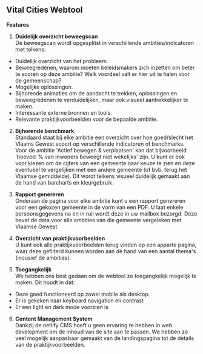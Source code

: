 ## Vital Cities Webtool

**Features**

1. **Duidelijk overzicht beweegscan** <br/>
De beweegscan wordt opgesplitst in verschillende ambities/indicatoren met telkens:
- Duidelijk overzicht van het probleem.
- Beweegredenen, waarom moeten beleidsmakers zich inzetten om beter te scoren op deze ambitie? Welk voordeel valt er hier uit te halen voor de gemeenschap?
- Mogelijke oplossingen.
- Bijhorende animaties om de aandacht te trekken, oplossingen en beweegredenen te verduidelijken, maar ook visueel aantrekkelijker te maken.
- Interessante externe bronnen en tools.
- Relevante praktijkvoorbeelden voor de bepaalde ambitie.

2. **Bijhorende benchmark** <br/>
Standaard staat bij elke ambitie een overzicht over hoe goed/slecht het Vlaams Gewest scoort op verschillende indicatoren of benchmarks. Voor de ambitie 'Actief bewegen & verplaatsen' kan dat bijvoorbeeld 'hoeveel % van inwoners beweegt niet wekelijks' zijn. U kunt er ook voor kiezen om de cijfers van een gemeente naar keuze te zien en deze eventueel te vergelijken met een andere gemeente (of bvb. terug het Vlaamse gemiddelde). Dit wordt telkens visueel duidelijk gemaakt aan de hand van barcharts en kleurgebruik.

3. **Rapport genereren** <br/>
Onderaan de pagina voor elke ambitie kunt u een rapport genereren voor een gekozen gemeente in de vorm van een PDF. U laat enkele persoonsgegevens na en in ruil wordt deze in uw mailbox bezorgd. Deze bevat de data voor alle ambities van die gemeente vergeleken met Vlaamse Gewest.

4. **Overzicht van praktijkvoorbeelden** <br/>
U kunt ook alle praktijkvoorbeelden terug vinden op een apparte pagina, waar deze gefilterd kunnen worden aan de hand van een aantal thema's (incusief de ambities).

5. **Toegangkelijk** <br/>
We hebben ons best gedaan om de webtool zo toegangkelijk mogelijk te maken. Dit houdt in dat:
- Deze goed functioneerd op zowel mobile als desktop. 
- Er is gekeken naar keyboard navigation en contrast 
- Er een light en dark mode voorzien is

6. **Content Management System** <br/>
Dankzij de netlify CMS hoeft u geen ervaring te hebben in web development om de inhoud van de site aan te passen. We hebben zo veel mogelijk aanpasbaar gemaakt van de landingspagina tot de details van de praktijkvoorbeelden.

